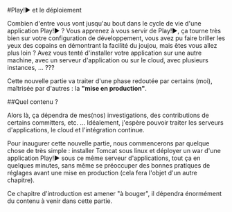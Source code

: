#Play!► et le déploiement

Combien d'entre vous vont jusqu'au bout dans le cycle de vie d'une application Play!► ? Vous apprenez à vous servir de Play!►, ça tourne très bien sur votre configuration de développement, vous avez pu faire briller les yeux des copains en démontrant la facilité du joujou, mais êtes vous allez plus loin ? Avez vous tenté d'installer votre application sur une autre machine, avec un serveur d'application ou sur le cloud, avec plusieurs instances, ... ???

Cette nouvelle partie va traiter d'une phase redoutée par certains (moi), maîtrisée par d'autres : la **"mise en production"**.

##Quel contenu ?

Alors là, ça dépendra de mes(nos) investigations, des contributions de certains committers, etc. ...
Idéalement, j'espère pouvoir traiter les serveurs d'applications, le cloud et l'intégration continue.

Pour inaugurer cette nouvelle partie, nous commencerons par quelque chose de très simple : installer Tomcat sous linux et déployer un war d'une application Play!► sous ce même serveur d'applications, tout ça en quelques minutes, sans même se préoccuper des bonnes pratiques de réglages avant une mise en production (cela fera l'objet d'un autre chapitre).

Ce chapitre d'introduction est amener "à bouger", il dépendra énormément du contenu à venir dans cette partie.

